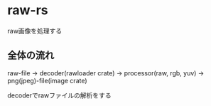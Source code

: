 # raw-rs
raw画像を処理する

## 全体の流れ
raw-file -> decoder(rawloader crate) -> processor(raw, rgb, yuv) -> png(jpeg)-file(image crate)

decoderでrawファイルの解析をする  

